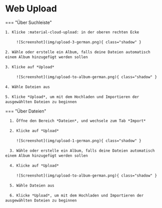 # Web Upload #

=== "Über Suchleiste"

    1. Klicke :material-cloud-upload: in der oberen rechten Ecke

         ![Screenshot](img/upload-3-german.png){ class="shadow" }
    
    2. Wähle oder erstelle ein Album, falls deine Dateien automatisch einem Album hinzugefügt werden sollen

    3. Klicke auf *Upload*

         ![Screenshot](img/upload-to-album-german.png){ class="shadow" }

    4. Wähle Dateien aus

    5. Klicke *Upload*, um mit dem Hochladen und Importieren der ausgewählten Dateien zu beginnen

=== "Über Dateien"

      1. Öffne den Bereich *Dateien*, und wechsele zum Tab *Import*

      2. Klicke auf *Upload*

         ![Screenshot](img/upload-1-german.png){ class="shadow" }

      3. Wähle oder erstelle ein Album, falls deine Dateien automatisch einem Album hinzugefügt werden sollen

      4. Klicke auf *Upload*

         ![Screenshot](img/upload-to-album-german.png){ class="shadow" }

      5. Wähle Dateien aus

      6. Klicke *Upload*, um mit dem Hochladen und Importieren der ausgewählten Dateien zu beginnen